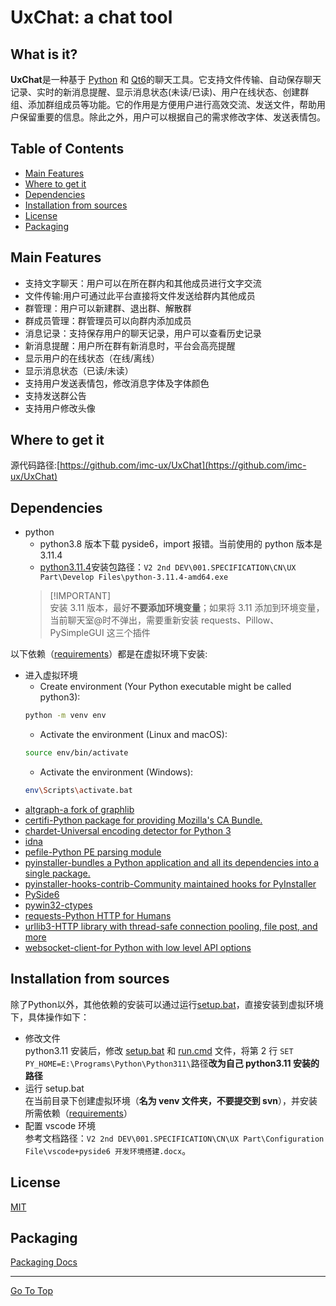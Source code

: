# UxChat: a chat tool
## What is it?
**UxChat**是一种基于 [Python](https://docs.python.org/3/tutorial/index.html) 和 [Qt6](https://doc.qt.io/qtforpython-6/quickstart.html#quick-start)的聊天工具。它支持文件传输、自动保存聊天记录、实时的新消息提醒、显示消息状态(未读/已读)、用户在线状态、创建群组、添加群组成员等功能。它的作用是方便用户进行高效交流、发送文件，帮助用户保留重要的信息。除此之外，用户可以根据自己的需求修改字体、发送表情包。
## Table of Contents
- [Main Features](#Main-Features)
- [Where to get it](#Where-to-get-it)
- [Dependencies](#Dependencies)
- [Installation from sources](#Installation-from-sources)
- [License](#License)
- [Packaging](#Packaging)
## Main Features
- 支持文字聊天：用户可以在所在群内和其他成员进行文字交流
- 文件传输:用户可通过此平台直接将文件发送给群内其他成员
- 群管理：用户可以新建群、退出群、解散群
- 群成员管理：群管理员可以向群内添加成员
- 消息记录：支持保存用户的聊天记录，用户可以查看历史记录
- 新消息提醒：用户所在群有新消息时，平台会高亮提醒
- 显示用户的在线状态（在线/离线）
- 显示消息状态（已读/未读）
- 支持用户发送表情包，修改消息字体及字体颜色
- 支持发送群公告
- 支持用户修改头像
## Where to get it
源代码路径:[https://github.com/imc-ux/UxChat](https://github.com/imc-ux/UxChat)
## Dependencies
- python
  - python3.8 版本下载 pyside6，import 报错。当前使用的 python 版本是 3.11.4<br>
  - [python3.11.4](https://www.python.org/downloads/release/python-3114/)安装包路径：`V2 2nd DEV\001.SPECIFICATION\CN\UX Part\Develop Files\python-3.11.4-amd64.exe`<br>
  > [!IMPORTANT]<br>
  > 安装 3.11 版本，最好**不要添加环境变量**；如果将 3.11 添加到环境变量，当前聊天室@时不弹出，需要重新安装 requests、Pillow、PySimpleGUI 这三个插件<br>
  
以下依赖（[requirements](https://github.com/imc-ux/UxChat/blob/main/requirements.txt)）都是在虚拟环境下安装:

- 进入虚拟环境
  - Create environment (Your Python executable might be called python3):<br>
  ```sh
  python -m venv env
  ```
  - Activate the environment (Linux and macOS):
  ```sh
  source env/bin/activate
  ```
  - Activate the environment (Windows):
  ```sh
  env\Scripts\activate.bat
  ```
- [altgraph-a fork of graphlib](https://pypi.org/project/altgraph/)
- [certifi-Python package for providing Mozilla's CA Bundle.](https://pypi.org/project/certifi/)
- [chardet-Universal encoding detector for Python 3](https://pypi.org/project/chardet/)
- [idna](https://pypi.org/project/idna/)
- [pefile-Python PE parsing module](https://pypi.org/project/pefile/)
- [pyinstaller-bundles a Python application and all its dependencies into a single package.](https://pyinstaller.org/en/stable/)
- [pyinstaller-hooks-contrib-Community maintained hooks for PyInstaller](https://pypi.org/project/pyinstaller-hooks-contrib/)
- [PySide6](https://pypi.org/project/PySide6/)
- [pywin32-ctypes](https://pypi.org/project/pywin32-ctypes/0.1.1/)
- [requests-Python HTTP for Humans](https://pypi.org/project/requests/)
- [urllib3-HTTP library with thread-safe connection pooling, file post, and more](https://pypi.org/project/urllib3/)
- [websocket-client-for Python with low level API options](https://pypi.org/project/websocket-client/)
## Installation from sources
除了Python以外，其他依赖的安装可以通过运行[setup.bat](https://github.com/imc-ux/UxChat/blob/main/setup.bat)，直接安装到虚拟环境下，具体操作如下：<br>
- 修改文件<br>
  python3.11 安装后，修改 [setup.bat](https://github.com/imc-ux/UxChat/blob/main/setup.bat) 和 [run.cmd](https://github.com/imc-ux/UxChat/blob/main/run.cmd) 文件，将第 2 行 `SET PY_HOME=E:\Programs\Python\Python311\`路径**改为自己 python3.11 安装的路径**<br>
- 运行 setup.bat<br>
  在当前目录下创建虚拟环境（**名为 venv 文件夹，不要提交到 svn**），并安装所需依赖（[requirements](https://github.com/imc-ux/UxChat/blob/main/requirements.txt)）<br>
- 配置 vscode 环境<br>
  参考文档路径：`V2 2nd DEV\001.SPECIFICATION\CN\UX Part\Configuration File\vscode+pyside6 开发环境搭建.docx`。
## License
[MIT](https://github.com/imc-ux/UxChat/blob/main/LICENSE)
## Packaging
[Packaging Docs](https://github.com/imc-ux/UxChat/blob/main/pyinstaller%E6%89%93%E5%8C%85.md)<br>
<hr/>

[Go To Top](#Table-of-Contents)
